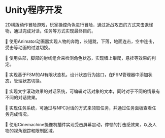 # Unity程序开发


2D横版动作冒险游戏，玩家操控角色进行冒险，通过近战攻击的方式来击退怪物，通过完成对话，任务等方式实现最终目的。

	使用Animator动画器实现人物的奔跑，长短跳，下落，地面连击，空中连击，受击等动画的过渡切换。

	使用头部，脚部的射线组合来检测角色状态，实现墙上攀爬，悬挂等效果的判定。

	实现基于FSM的AI有限状态机，设计状态行为接口，在FSM管理器中添加状态，管理状态切换。

	实现文字滚动效果的对话系统，可编辑对话对象的文本，同时对于不同的情景有不同的对话效果。

	实现任务系统，可通过与NPC对话的方式来领取任务，并通过任务面板查看任务完成情况。

	使用Cinemachine摄像机插件实现受击屏幕震动，停顿的打击感效果，以及人物的视角跟踪和限制区域。


